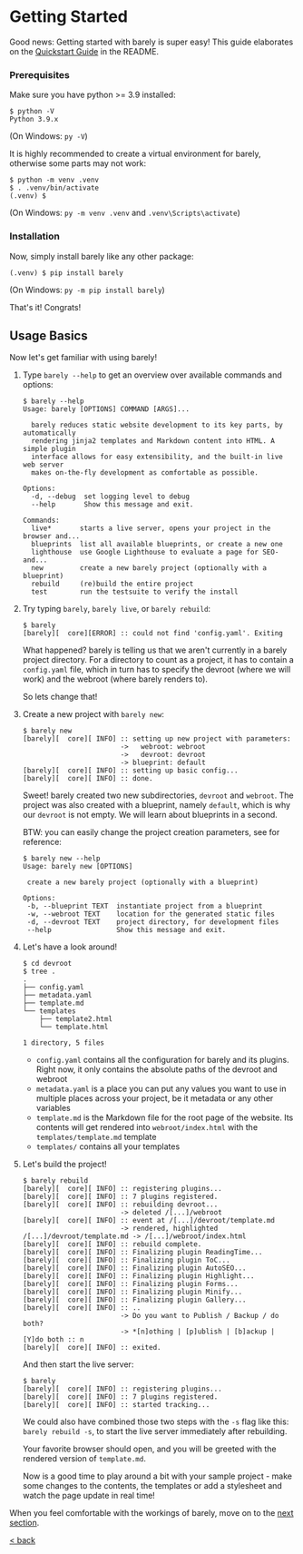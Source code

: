 # Getting Started

Good news: Getting started with barely is super easy! This guide elaborates on the [Quickstart Guide](/README.md#quickstart) in the README.

### Prerequisites

Make sure you have python >= 3.9 installed:
```console
$ python -V
Python 3.9.x
```

(On Windows: `py -V`)

It is highly recommended to create a virtual environment for barely, otherwise some parts may not work:
```console
$ python -m venv .venv
$ . .venv/bin/activate
(.venv) $
```

(On Windows: `py -m venv .venv` and `.venv\Scripts\activate`)

### Installation

Now, simply install barely like any other package:
```console
(.venv) $ pip install barely
```

(On Windows: `py -m pip install barely`)

That's it! Congrats!

<!-- USAGE -->
## Usage Basics

Now let's get familiar with using barely!

1. Type `barely --help` to get an overview over available commands and options:
	```console
	$ barely --help
	Usage: barely [OPTIONS] COMMAND [ARGS]...

	  barely reduces static website development to its key parts, by automatically
	  rendering jinja2 templates and Markdown content into HTML. A simple plugin
	  interface allows for easy extensibility, and the built-in live web server
	  makes on-the-fly development as comfortable as possible.

	Options:
	  -d, --debug  set logging level to debug
	  --help       Show this message and exit.

	Commands:
	  live*       starts a live server, opens your project in the browser and...
	  blueprints  list all available blueprints, or create a new one
	  lighthouse  use Google Lighthouse to evaluate a page for SEO- and...
	  new         create a new barely project (optionally with a blueprint)
	  rebuild     (re)build the entire project
	  test        run the testsuite to verify the install
	```

2. Try typing `barely`, `barely live`, or `barely rebuild`:
	```console
	$ barely
	[barely][  core][ERROR] :: could not find 'config.yaml'. Exiting
	```
	What happened? barely is telling us that we aren't currently in a barely project directory. For a directory to count as a project, it has to contain a `config.yaml` file, which in turn has to specify the devroot (where we will work) and the webroot (where barely renders to).

	So lets change that!

3. Create a new project with `barely new`:
	```console
	$ barely new
	[barely][  core][ INFO] :: setting up new project with parameters:
	                        ->   webroot: webroot
	                        ->   devroot: devroot
	                        -> blueprint: default
	[barely][  core][ INFO] :: setting up basic config...
	[barely][  core][ INFO] :: done.
	```
	Sweet! barely created two new subdirectories, `devroot` and `webroot`. The project was also created with a blueprint, namely `default`, which is why our `devroot` is not empty. We will learn about blueprints in a second.

	BTW: you can easily change the project creation parameters, see for reference:
	```console
	$ barely new --help
	Usage: barely new [OPTIONS]

	 create a new barely project (optionally with a blueprint)

	Options:
	 -b, --blueprint TEXT  instantiate project from a blueprint
	 -w, --webroot TEXT    location for the generated static files
	 -d, --devroot TEXT    project directory, for development files
	 --help                Show this message and exit.
	```

4. Let's have a look around!
	```console
	$ cd devroot
	$ tree .
	.
	├── config.yaml
	├── metadata.yaml
	├── template.md
	└── templates
	    ├── template2.html
	    └── template.html

	1 directory, 5 files
	```
	- `config.yaml` contains all the configuration for barely and its plugins. Right now, it only contains the absolute paths of the devroot and webroot
	- `metadata.yaml` is a place you can put any values you want to use in multiple places across your project, be it metadata or any other variables
	- `template.md` is the Markdown file for the root page of the website. Its contents will get rendered into `webroot/index.html` with the `templates/template.md` template
	- `templates/` contains all your templates

6. Let's build the project!
	```console
	$ barely rebuild
	[barely][  core][ INFO] :: registering plugins...
    [barely][  core][ INFO] :: 7 plugins registered.
    [barely][  core][ INFO] :: rebuilding devroot...
                            -> deleted /[...]/webroot
    [barely][  core][ INFO] :: event at /[...]/devroot/template.md
                            -> rendered, highlighted /[...]/devroot/template.md -> /[...]/webroot/index.html
    [barely][  core][ INFO] :: rebuild complete.
    [barely][  core][ INFO] :: Finalizing plugin ReadingTime...
    [barely][  core][ INFO] :: Finalizing plugin ToC...
    [barely][  core][ INFO] :: Finalizing plugin AutoSEO...
    [barely][  core][ INFO] :: Finalizing plugin Highlight...
    [barely][  core][ INFO] :: Finalizing plugin Forms...
    [barely][  core][ INFO] :: Finalizing plugin Minify...
    [barely][  core][ INFO] :: Finalizing plugin Gallery...
    [barely][  core][ INFO] :: ..
                            -> Do you want to Publish / Backup / do both?
                            -> *[n]othing | [p]ublish | [b]ackup | [Y]do both :: n
    [barely][  core][ INFO] :: exited.
	```

	And then start the live server:
	```console
	$ barely
	[barely][  core][ INFO] :: registering plugins...
	[barely][  core][ INFO] :: 7 plugins registered.
	[barely][  core][ INFO] :: started tracking...
	```

	We could also have combined those two steps with the `-s` flag like this: `barely rebuild -s`, to start the live server immediately after rebuilding.

	Your favorite browser should open, and you will be greeted with the rendered version of `template.md`.

	Now is a good time to play around a bit with your sample project - make some changes to the contents, the templates or add a stylesheet and watch the page update in real time!

When you feel comfortable with the workings of barely, move on to the [next section](detailed-overview.md).

[< back](README.md)
